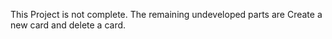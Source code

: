 This Project is not complete. The remaining undeveloped parts are Create a new card and delete a card.
